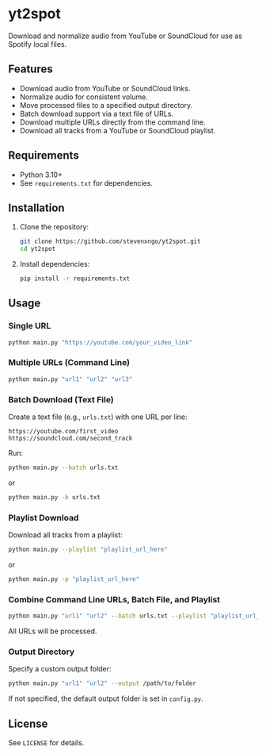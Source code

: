 # yt2spot

Download and normalize audio from YouTube or SoundCloud for use as Spotify local files.

## Features
- Download audio from YouTube or SoundCloud links.
- Normalize audio for consistent volume.
- Move processed files to a specified output directory.
- Batch download support via a text file of URLs.
- Download multiple URLs directly from the command line.
- Download all tracks from a YouTube or SoundCloud playlist.

## Requirements
- Python 3.10+
- See `requirements.txt` for dependencies.

## Installation
1. Clone the repository:
   ```sh
   git clone https://github.com/stevenxngo/yt2spot.git
   cd yt2spot
   ```
2. Install dependencies:
   ```sh
   pip install -r requirements.txt
   ```

## Usage

### Single URL
```sh
python main.py "https://youtube.com/your_video_link"
```

### Multiple URLs (Command Line)
```sh
python main.py "url1" "url2" "url3"
```

### Batch Download (Text File)
Create a text file (e.g., `urls.txt`) with one URL per line:
```
https://youtube.com/first_video
https://soundcloud.com/second_track
```
Run:
```sh
python main.py --batch urls.txt
```
or
```sh
python main.py -b urls.txt
```

### Playlist Download
Download all tracks from a playlist:
```sh
python main.py --playlist "playlist_url_here"
```
or
```sh
python main.py -p "playlist_url_here"
```

### Combine Command Line URLs, Batch File, and Playlist
```sh
python main.py "url1" "url2" --batch urls.txt --playlist "playlist_url_here"
```
All URLs will be processed.

### Output Directory
Specify a custom output folder:
```sh
python main.py "url1" "url2" --output /path/to/folder
```
If not specified, the default output folder is set in `config.py`.

## License
See `LICENSE` for details.